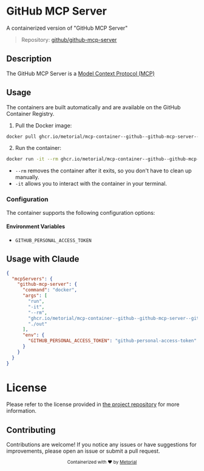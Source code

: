 
# GitHub MCP Server

A containerized version of "GitHub MCP Server"

> Repository: [github/github-mcp-server](https://github.com/github/github-mcp-server)

## Description

The GitHub MCP Server is a [Model Context Protocol (MCP)](https://modelcontextprotocol.io/introduction)


## Usage

The containers are built automatically and are available on the GitHub Container Registry.

1. Pull the Docker image:

```bash
docker pull ghcr.io/metorial/mcp-container--github--github-mcp-server--github-mcp-server
```

2. Run the container:

```bash
docker run -it --rm ghcr.io/metorial/mcp-container--github--github-mcp-server--github-mcp-server 
```

- `--rm` removes the container after it exits, so you don't have to clean up manually.
- `-it` allows you to interact with the container in your terminal.


### Configuration

The container supports the following configuration options:




#### Environment Variables

- `GITHUB_PERSONAL_ACCESS_TOKEN`




## Usage with Claude

```json
{
  "mcpServers": {
    "github-mcp-server": {
      "command": "docker",
      "args": [
        "run",
        "-it",
        "--rm",
        "ghcr.io/metorial/mcp-container--github--github-mcp-server--github-mcp-server",
        "./out"
      ],
      "env": {
        "GITHUB_PERSONAL_ACCESS_TOKEN": "github-personal-access-token"
      }
    }
  }
}
```

# License

Please refer to the license provided in [the project repository](https://github.com/github/github-mcp-server) for more information.

## Contributing

Contributions are welcome! If you notice any issues or have suggestions for improvements, please open an issue or submit a pull request.

<div align="center">
  <sub>Containerized with ❤️ by <a href="https://metorial.com">Metorial</a></sub>
</div>
  